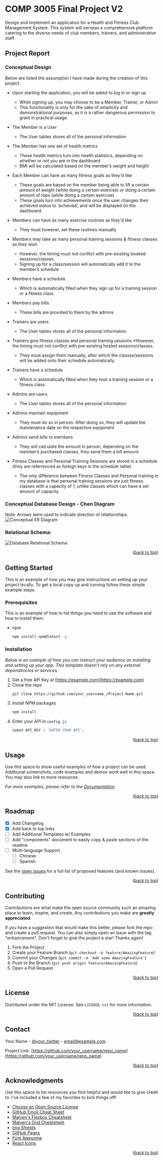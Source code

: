 # COMP 3005 Final Project V2
Design and implement an application for a Health and Fitness Club Management System. This system will serveas a comprehensive platform catering to the diverse needs of club members, trainers, and administrative staff.
<!-- ABOUT THE PROJECT -->
## Project Report
### Conceptual Design

Below are listed the assumption I have made during the creation of this project:
* Upon starting the application, you will be asked to log in or sign up.
  * While signing up, you may choose to be a Member, Trainer, or Admin
  * This functionality is only for the sake of simplicity and demonstrational purposes, as it is a rather dangerous permission to grant in practical usage. 
* The Member is a User
  * The User tables stores all of the personal information
* The Member has one set of health metrics
  * These health metrics turn into health statistics, depending on whether or not you are in the dashboard
  * BMI will be calculated based on the member’s weight and height
* Each Member can have as many fitness goals as they'd like
  * These goals are based on the member being able to lift a certain amount of weight (while doing a certain exercise) or doing a certain amount of reps (while doing a certain exercise)
  * These goals turn into achievements once the user changes their achieved status to ‘achieved’, and will be displayed on the dashboard.
* Members can have as many exercise routines as they'd like
  * They must however, set these routines manually
* Members may take as many personal training sessions & fitness classes as they wish
  * However, the timing must not conflict with pre-existing booked sessions/classes.
  * Signing up for a class/session will automatically add it to the member’s schedule
* Members have a schedule
  * Which is automatically filled when they sign up for a training session or a fitness class
* Members pay bills
  * These bills are provided to them by the admins

* Trainers are users
  * The User tables stores all of the personal information
* Trainers give fitness classes and personal training sessions
  *However, the timing must not conflict with pre-existing hosted sessions/classes.
  * They must assign them manually, after which the classes/sessions will be added onto their schedule automatically.
* Trainers have a schedule
  * Which is automatically filled when they host a training session or a fitness class.

* Admins are users
  * The User tables stores all of the personal information
* Admins maintain equipment
  * They must do so in person. After doing so, they will update the maintenance date on the respective equipment
* Admins send bills to members
  * They will calculate the amount in person, depending on the member’s purchased classes, they send them a bill amount.

* Fitness Classes and Personal Training Sessions are stored in a schedule (they are referrenced as foreign keys in the schedule table)
  * The only difference between Fitness Classes and Personal training in my database is that personal training sessions are just fitness classes with a capacity of 1, unlike classes which can have a set amount of capacity.

### Conceptual Database Design - Chen Diagram
Note: Arrows were used to indicate direction of relationships.
![Conceptual ER Diagram](https://github.com/UsmanIftikhar921/COMP-3005-Final-Project-V2/assets/95590916/744a73f4-11d5-43b8-8849-14b546d6df5e)

### Relational Schema:
![Database Relational Schema](https://github.com/UsmanIftikhar921/COMP-3005-Final-Project-V2/assets/95590916/204a3369-db40-4ccd-8f7d-ff90b5cd2271)

<p align="right">(<a href="#readme-top">back to top</a>)</p>



<!-- GETTING STARTED -->
## Getting Started

This is an example of how you may give instructions on setting up your project locally.
To get a local copy up and running follow these simple example steps.

### Prerequisites

This is an example of how to list things you need to use the software and how to install them.
* npm
  ```sh
  npm install npm@latest -g
  ```

### Installation

_Below is an example of how you can instruct your audience on installing and setting up your app. This template doesn't rely on any external dependencies or services._

1. Get a free API Key at [https://example.com](https://example.com)
2. Clone the repo
   ```sh
   git clone https://github.com/your_username_/Project-Name.git
   ```
3. Install NPM packages
   ```sh
   npm install
   ```
4. Enter your API in `config.js`
   ```js
   const API_KEY = 'ENTER YOUR API';
   ```

<p align="right">(<a href="#readme-top">back to top</a>)</p>



<!-- USAGE EXAMPLES -->
## Usage

Use this space to show useful examples of how a project can be used. Additional screenshots, code examples and demos work well in this space. You may also link to more resources.

_For more examples, please refer to the [Documentation](https://example.com)_

<p align="right">(<a href="#readme-top">back to top</a>)</p>



<!-- ROADMAP -->
## Roadmap

- [x] Add Changelog
- [x] Add back to top links
- [ ] Add Additional Templates w/ Examples
- [ ] Add "components" document to easily copy & paste sections of the readme
- [ ] Multi-language Support
    - [ ] Chinese
    - [ ] Spanish

See the [open issues](https://github.com/othneildrew/Best-README-Template/issues) for a full list of proposed features (and known issues).

<p align="right">(<a href="#readme-top">back to top</a>)</p>



<!-- CONTRIBUTING -->
## Contributing

Contributions are what make the open source community such an amazing place to learn, inspire, and create. Any contributions you make are **greatly appreciated**.

If you have a suggestion that would make this better, please fork the repo and create a pull request. You can also simply open an issue with the tag "enhancement".
Don't forget to give the project a star! Thanks again!

1. Fork the Project
2. Create your Feature Branch (`git checkout -b feature/AmazingFeature`)
3. Commit your Changes (`git commit -m 'Add some AmazingFeature'`)
4. Push to the Branch (`git push origin feature/AmazingFeature`)
5. Open a Pull Request

<p align="right">(<a href="#readme-top">back to top</a>)</p>



<!-- LICENSE -->
## License

Distributed under the MIT License. See `LICENSE.txt` for more information.

<p align="right">(<a href="#readme-top">back to top</a>)</p>



<!-- CONTACT -->
## Contact

Your Name - [@your_twitter](https://twitter.com/your_username) - email@example.com

Project Link: [https://github.com/your_username/repo_name](https://github.com/your_username/repo_name)

<p align="right">(<a href="#readme-top">back to top</a>)</p>



<!-- ACKNOWLEDGMENTS -->
## Acknowledgments

Use this space to list resources you find helpful and would like to give credit to. I've included a few of my favorites to kick things off!

* [Choose an Open Source License](https://choosealicense.com)
* [GitHub Emoji Cheat Sheet](https://www.webpagefx.com/tools/emoji-cheat-sheet)
* [Malven's Flexbox Cheatsheet](https://flexbox.malven.co/)
* [Malven's Grid Cheatsheet](https://grid.malven.co/)
* [Img Shields](https://shields.io)
* [GitHub Pages](https://pages.github.com)
* [Font Awesome](https://fontawesome.com)
* [React Icons](https://react-icons.github.io/react-icons/search)

<p align="right">(<a href="#readme-top">back to top</a>)</p>



<!-- MARKDOWN LINKS & IMAGES -->
<!-- https://www.markdownguide.org/basic-syntax/#reference-style-links -->
[contributors-shield]: https://img.shields.io/github/contributors/othneildrew/Best-README-Template.svg?style=for-the-badge
[contributors-url]: https://github.com/othneildrew/Best-README-Template/graphs/contributors
[forks-shield]: https://img.shields.io/github/forks/othneildrew/Best-README-Template.svg?style=for-the-badge
[forks-url]: https://github.com/othneildrew/Best-README-Template/network/members
[stars-shield]: https://img.shields.io/github/stars/othneildrew/Best-README-Template.svg?style=for-the-badge
[stars-url]: https://github.com/othneildrew/Best-README-Template/stargazers
[issues-shield]: https://img.shields.io/github/issues/othneildrew/Best-README-Template.svg?style=for-the-badge
[issues-url]: https://github.com/othneildrew/Best-README-Template/issues
[license-shield]: https://img.shields.io/github/license/othneildrew/Best-README-Template.svg?style=for-the-badge
[license-url]: https://github.com/othneildrew/Best-README-Template/blob/master/LICENSE.txt
[linkedin-shield]: https://img.shields.io/badge/-LinkedIn-black.svg?style=for-the-badge&logo=linkedin&colorB=555
[linkedin-url]: https://linkedin.com/in/othneildrew
[product-screenshot]: images/screenshot.png
[Next.js]: https://img.shields.io/badge/next.js-000000?style=for-the-badge&logo=nextdotjs&logoColor=white
[Next-url]: https://nextjs.org/
[React.js]: https://img.shields.io/badge/React-20232A?style=for-the-badge&logo=react&logoColor=61DAFB
[React-url]: https://reactjs.org/
[Vue.js]: https://img.shields.io/badge/Vue.js-35495E?style=for-the-badge&logo=vuedotjs&logoColor=4FC08D
[Vue-url]: https://vuejs.org/
[Angular.io]: https://img.shields.io/badge/Angular-DD0031?style=for-the-badge&logo=angular&logoColor=white
[Angular-url]: https://angular.io/
[Svelte.dev]: https://img.shields.io/badge/Svelte-4A4A55?style=for-the-badge&logo=svelte&logoColor=FF3E00
[Svelte-url]: https://svelte.dev/
[Laravel.com]: https://img.shields.io/badge/Laravel-FF2D20?style=for-the-badge&logo=laravel&logoColor=white
[Laravel-url]: https://laravel.com
[Bootstrap.com]: https://img.shields.io/badge/Bootstrap-563D7C?style=for-the-badge&logo=bootstrap&logoColor=white
[Bootstrap-url]: https://getbootstrap.com
[JQuery.com]: https://img.shields.io/badge/jQuery-0769AD?style=for-the-badge&logo=jquery&logoColor=white
[JQuery-url]: https://jquery.com 
